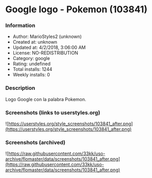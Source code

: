 # Google logo - Pokemon (103841)

### Information
- Author: MarioStyles2 (unknown)
- Created at: unknown
- Updated at: 4/2/2018, 3:06:00 AM
- License: NO-REDISTRIBUTION
- Category: google
- Rating: undefined
- Total installs: 1244
- Weekly installs: 0


### Description
Logo Google con la palabra Pokemon.


### Screenshots (links to userstyles.org)
![https://userstyles.org/style_screenshots/103841_after.png](https://userstyles.org/style_screenshots/103841_after.png)


### Screenshots (archived)
![https://raw.githubusercontent.com/33kk/uso-archive/flomaster/data/screenshots/103841_after.png](https://raw.githubusercontent.com/33kk/uso-archive/flomaster/data/screenshots/103841_after.png)
